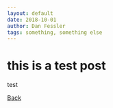 ```yaml
---
layout: default
date: 2018-10-01
author: Dan Fessler
tags: something, something else
---
```


# this is a test post

test

[Back](./)
